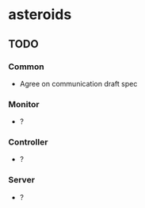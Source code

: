 # asteroids

## TODO

### Common
* Agree on communication draft spec

### Monitor
* ?

### Controller
* ?

### Server
* ?

